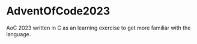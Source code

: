 # AdventOfCode2023

AoC 2023 written in C as an learning exercise to get more familiar with the language. 
